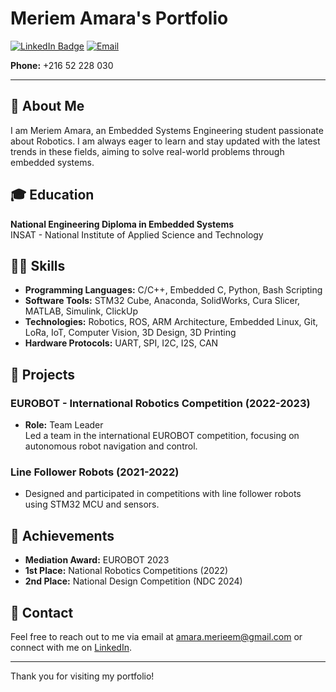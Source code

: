 # Meriem Amara's Portfolio

[![LinkedIn Badge](https://img.shields.io/badge/LinkedIn-Profile-blue)](https://www.linkedin.com/in/(https://linkedin.com/in/meriem-amara))
[![Email](https://img.shields.io/badge/Email-amara.merieem%40gmail.com-informational)](mailto:amara.merieem@gmail.com)

**Phone:** +216 52 228 030

---

## 👋 About Me
I am Meriem Amara, an Embedded Systems Engineering student passionate about Robotics. I am always eager to learn and stay updated with the latest trends in these fields, aiming to solve real-world problems through embedded systems.


## 🎓 Education
**National Engineering Diploma in Embedded Systems**  
INSAT - National Institute of Applied Science and Technology  

## 🧑‍💻 Skills
- **Programming Languages:** C/C++, Embedded C, Python, Bash Scripting
- **Software Tools:** STM32 Cube, Anaconda, SolidWorks, Cura Slicer, MATLAB, Simulink, ClickUp
- **Technologies:** Robotics, ROS, ARM Architecture, Embedded Linux, Git, LoRa, IoT, Computer Vision, 3D Design, 3D Printing
- **Hardware Protocols:** UART, SPI, I2C, I2S, CAN

## 🚀 Projects

### EUROBOT - International Robotics Competition (2022-2023)
- **Role:** Team Leader  
  Led a team in the international EUROBOT competition, focusing on autonomous robot navigation and control.

### Line Follower Robots (2021-2022)
- Designed and participated in competitions with line follower robots using STM32 MCU and sensors.


## 🌟 Achievements
- **Mediation Award:** EUROBOT 2023
- **1st Place:** National Robotics Competitions (2022)
- **2nd Place:** National Design Competition (NDC 2024)

## 🤝 Contact
Feel free to reach out to me via email at [amara.merieem@gmail.com](mailto:amara.merieem@gmail.com) or connect with me on [LinkedIn]((https://linkedin.com/in/meriem-amara)).

---

Thank you for visiting my portfolio!

